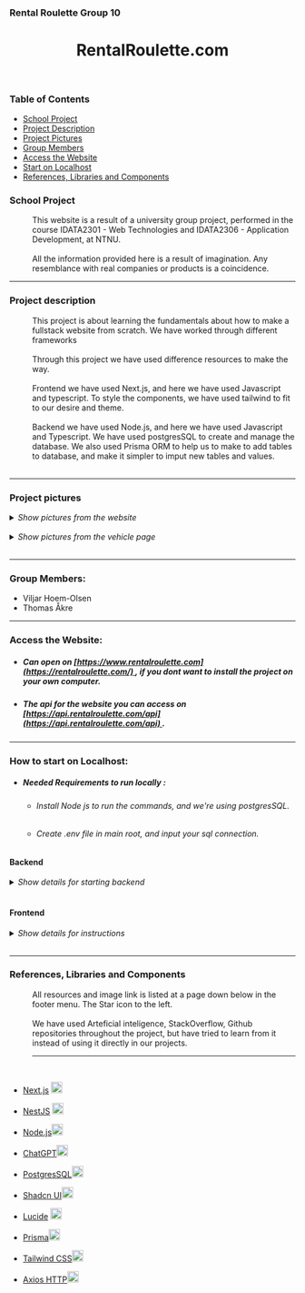 ### Rental Roulette Group 10

<h1 align="center">RentalRoulette.com</h1>

</br>

### Table of Contents

- [School Project](#school-project)
- [Project Description](#project-description)
- [Project Pictures](#project-pictures)
- [Group Members](#group-members)
- [Access the Website](#access-the-website)
- [Start on Localhost](#how-to-start-on-localhost)
- [References, Libraries and Components](#reference-libraries-and-components)

### School Project

<dd>This website is a result of a university group project, performed in the course IDATA2301 - Web Technologies and IDATA2306 - Application Development, at NTNU. </dd>

</br>
<dd>
All the information provided here is a result of imagination. Any resemblance with real companies or products is a coincidence.</dd>

---

### Project description

<dd>
This project is about learning the fundamentals about how to make a fullstack website from scratch. We have worked through different frameworks  
</dd>

</br>

<dd>
Through this project we have used difference resources to make the way. 
</dd></br>
<dd>
Frontend we have used Next.js, and here we have used Javascript and typescript. To style the components, we have used tailwind to fit to our desire and theme.
</dd></br>

<dd>
Backend we have used Node.js, and here we have used Javascript and Typescript. We have used postgresSQL to create and manage the database. We also used Prisma ORM to help us to make to add tables to database, and make it simpler to imput new tables and values.

</dd>

</br>

---

### Project pictures

<details>
    <summary> <i> Show pictures from the website </i> </summary><dd>

<img src="https://cdn.discordapp.com/attachments/1067009221083795458/1242534974796599377/Skjermbilde_2024-05-21_kl._19.49.45.png?ex=664ed91f&is=664d879f&hm=fc7cdea4524cf54dc330b4e3dc804c8fc67a53be2b2bf502bc95747e6515f55e&" alt="Picture of the frontpage"  width="500"/>

  </dd></details>

</br>

<details>
    <summary> <i> Show pictures from the vehicle page </i> </summary><dd>

<img src="https://cdn.discordapp.com/attachments/1067009221083795458/1242535102416687164/Skjermbilde_2024-05-21_kl._19.50.49.png?ex=664ed93d&is=664d87bd&hm=0e79484da3d9c9b3257745380017f7962a34cd64e8152714c85f6eb482129a0d&" alt="Picture of the vehicle page" width="500"/>

</dd></details>

</br>

---

### Group Members:

- Viljar Hoem-Olsen </br>
- Thomas Åkre

---

### Access the Website:

- ##### Can open on <u>[https://www.rentalroulette.com](https://rentalroulette.com/) </u>, if you dont want to install the project on your own computer.

- ##### The api for the website you can access on <u>[https://api.rentalroulette.com/api](https://api.rentalroulette.com/api) </u>.

---

### How to start on Localhost:

- ##### Needed Requirements to run locally :
  - ###### Install Node js to run the commands, and we're using postgresSQL.
  - ###### Create .env file in main root, and input your sql connection.

#### Backend

<details>
    <summary> <i> Show details for starting backend </i> </summary>

1. Change directory:
<pre> cd backend </pre>

2. Install the modules:
<pre>npm install</pre>

3. Generate the database
<pre> npx prisma generate</pre>

4. Migrate the database
<pre> npx prisma migrate dev</pre>

5. Seed Prisma DB
<pre> npx prisma db seed</pre>

6. Start the backend
<pre> npm start </pre>

</details>

</br>

#### Frontend

<details>
    <summary> <i> Show details for instructions </i> </summary>

1. Change directory:
<pre> cd frontend </pre>

2. Install the modules:
<pre>npm install</pre>

3. Start the frontend
<pre> npm run dev</pre>

</details>

</br>

---

### References, Libraries and Components

<dd> All resources and image link is listed at a page down below in the footer menu. The Star icon to the left. </dd>

</br>

<dd> We have used Arteficial inteligence, StackOverflow, Github repositories throughout the project, but have tried to learn from it instead of using it directly in our projects.

---

</dd>

</br>

- [Next.js](https://nextjs.org/) <a href="https://nextjs.org/"><img src="https://nextjs.org/static/favicon/favicon-32x32.png" alt="Next.js" width="20" height="20">
  </a>

- [NestJS](https://nestjs.com/) <a href="https://nestjs.com/"><img src="https://docs.nestjs.com/assets/logo-small.svg" alt="NestJS" width="20" height="20">
  </a>

- [Node.js](https://nodejs.org/en)<a href="https://nodejs.org/en"><img src="https://cdn.iconscout.com/icon/free/png-256/free-node-js-1174925.png?f=webp" alt="NodeJS" width="20" height="20">
  </a>

- [ChatGPT](https://chatgpt.com/)<a href="https://chatgpt.com/"><img src="https://static.vecteezy.com/system/resources/previews/021/059/827/non_2x/chatgpt-logo-chat-gpt-icon-on-white-background-free-vector.jpg" alt="ChatGPT" width="20" height="20">
  </a>

- [PostgresSQL](https://www.postgresql.org/)<a href="https://www.postgresql.org/"><img src="https://static-00.iconduck.com/assets.00/postgresql-icon-1987x2048-v2fkmdaw.png" alt="PostgresSQL" width="20" height="20">
  </a>
- [Shadcn UI](https://ui.shadcn.com/)<a href="https://ui.shadcn.com/"><img src="https://seeklogo.com/images/S/shadcn-ui-logo-EF735EC0E5-seeklogo.com.png?v=638421451470000000" alt="ShadCn UI" width="20" height="20">
  </a>

- [Lucide](https://lucide.dev/) <a href="https://lucide.dev/"><img src="https://avatars.githubusercontent.com/u/66879934?v=4" alt="Lucide" width="20" height="20">
  </a>

- [Prisma](https://www.prisma.io/)<a href="https://www.prisma.io/"><img src="https://static-00.iconduck.com/assets.00/file-type-prisma-icon-1682x2048-yybmypz0.png" alt="Prisma ORM" width="20" height="20">
  </a>
- [Tailwind CSS](https://tailwindcss.com/docs/installation)<a href="https://tailwindcss.com/"><img src="https://www.drupal.org/files/project-images/screenshot_361.png" alt="Tailwind CSS" width="20" height="20">
  </a>
- [Axios HTTP](https://axios-http.com/)<a href="https://axios-http.com/"><img src="https://axios-http.com/assets/logo.svg" alt="Axios HTTP" width="20" height="20">
  </a>
